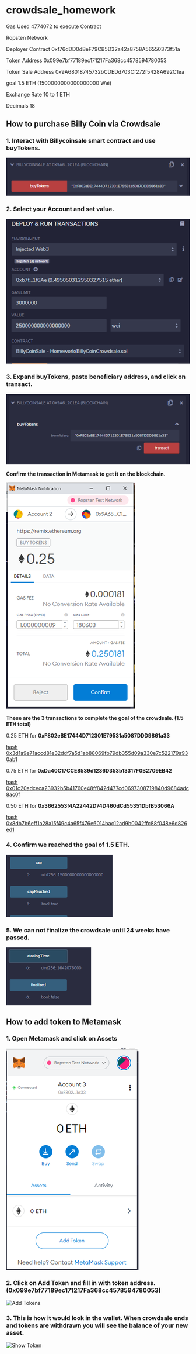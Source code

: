 # crowdsale_homework

Gas Used 4774072 to execute Contract

Ropsten Network

Deployer Contract 0xf76dDD0dBeF79CB5D32a42a8758A56550373f51a

Token Address 0x099e7bf77189ec171217Fa368cc4578594780053

Token Sale Address 0x9A68018745732bCDEDd703Cf272f5428A692C1ea

goal 1.5 ETH (1500000000000000000 Wei)

Exchange Rate 10 to 1 ETH

Decimals 18

## How to purchase Billy Coin via Crowdsale

### 1.  Interact with Billycoinsale smart contract and use buyTokens.

![Buy Tokens](./Images/1.1_buyTokens.PNG)

### 2.  Select your Account and set value.

![Set Value](./Images/1.2_set_value.PNG)

### 3.  Expand buyTokens, paste beneficiary address, and click on transact.

![Transact](./Images/1.3_click_transact.PNG)

**Confirm the transaction in Metamask to get it on the blockchain.**

![Confirm](./Images/1.3_metamask_confirm.PNG)

**These are the 3 transactions to complete the goal of the crowdsale. (1.5 ETH total)**

0.25 ETH for **0xF802eBE17444D712301E79531a5087DDD9861a33**

[hash 0x3d1a9e71accd81e32ddf7a5d1ab88069fb79db355d09a330e7c522179a930ab1](https://ropsten.etherscan.io/tx/0x3d1a9e71accd81e32ddf7a5d1ab88069fb79db355d09a330e7c522179a930ab1)

0.75 ETH for **0xDa40C17CCE8539d1236D353b13317F0B2709EB42** 

[hash 0x01c20adceca23932b5b41760e48ff842d477cd0697308719840d9684adc8ac0f](https://ropsten.etherscan.io/tx/0x01c20adceca23932b5b41760e48ff842d477cd0697308719840d9684adc8ac0f)

0.50 ETH for **0x3662553f4A22442D74D460dCd55351DbfB53066A**

[hash 0x8db7b6eff1a28a15f49c4a65f476e6014bac12ad9b0042ffc88f048e6d826ed1](https://ropsten.etherscan.io/tx/0x8db7b6eff1a28a15f49c4a65f476e6014bac12ad9b0042ffc88f048e6d826ed1)

### 4.  Confirm we reached the goal of 1.5 ETH.

![Goal Reached](./Images/1.4_goal_reached.PNG)

### 5.  We can not finalize the crowdsale until 24 weeks have passed.

![Finalize](./Images/1.5_finalize.PNG)

## How to add token to Metamask

### 1. Open Metamask and click on Assets

![Assets](./Images/2.1_assets.PNG)

### 2. Click on Add Token and fill in with token address. (0x099e7bf77189ec171217Fa368cc4578594780053)

![Add Tokens](./Images/2.2_add_tokens.PNG)

### 3. This is how it would look in the wallet.  When crowdsale ends and tokens are withdrawn you will see the balance of your new asset.

![Show Token](./Images/2.3_token_added.PNG)